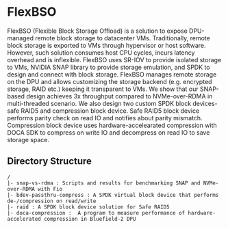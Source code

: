 # FlexBSO

FlexBSO (Flexible Block Storage Offload) is a solution to expose DPU-managed remote block storage to datacenter VMs. Traditionally, remote block storage is exported to VMs through hypervisor or host software. However, such solution consumes host CPU cycles, incurs latency overhead and is inflexible. FlexBSO uses SR-IOV to provide isolated storage to VMs,  NVIDIA SNAP library to provide storage emulation, and SPDK to design and connect with block storage. FlexBSO manages remote storage on the DPU and allows customizing the storage backend (e.g. encrypted storage, RAID etc.) keeping it transparent to VMs. We show that our SNAP-based design achieves 3x throughput compared to NVMe-over-RDMA in multi-threaded scenario. We also design two custom SPDK block devices- safe RAID5 and compression block device. Safe RAID5 block device performs parity check on read IO and notifies about parity mismatch. Compression block device uses hardware-accelearated compression with DOCA SDK to compress on write IO and decompress on read IO to save storage space.

## Directory Structure
```
/
|- snap-vs-rdma : Scripts and results for benchmarking SNAP and NVMe-over-RDMA with Fio
|- bdev-passthru-compress : A SPDK virtual block device that performs de-/compression on read/write
|- raid : A SPDK block device solution for Safe RAID5
|- doca-compression :  A program to measure performance of hardware-accelerated compression in Bluefield-2 DPU
```
